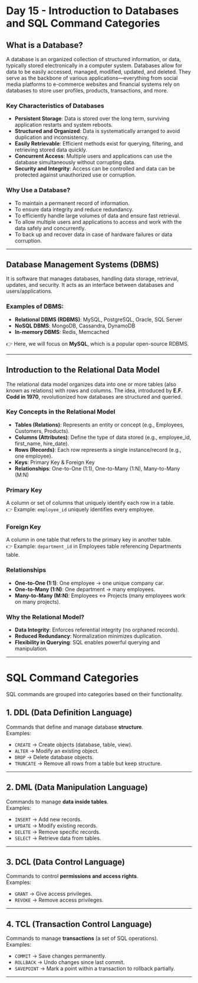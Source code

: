 # Day 15 - Introduction to Databases and SQL Command Categories

## What is a Database?
A database is an organized collection of structured information, or data, typically stored electronically in a computer system. Databases allow for data to be easily accessed, managed, modified, updated, and deleted. They serve as the backbone of various applications—everything from social media platforms to e-commerce websites and financial systems rely on databases to store user profiles, products, transactions, and more.

### Key Characteristics of Databases
- **Persistent Storage**: Data is stored over the long term, surviving application restarts and system reboots.
- **Structured and Organized**: Data is systematically arranged to avoid duplication and inconsistency.
- **Easily Retrievable**: Efficient methods exist for querying, filtering, and retrieving stored data quickly.
- **Concurrent Access**: Multiple users and applications can use the database simultaneously without corrupting data.
- **Security and Integrity**: Access can be controlled and data can be protected against unauthorized use or corruption.

### Why Use a Database?
- To maintain a permanent record of information.
- To ensure data integrity and reduce redundancy.
- To efficiently handle large volumes of data and ensure fast retrieval.
- To allow multiple users and applications to access and work with the data safely and concurrently.
- To back up and recover data in case of hardware failures or data corruption.

---

## Database Management Systems (DBMS)
It is software that manages databases, handling data storage, retrieval, updates, and security. It acts as an interface between databases and users/applications.

### Examples of DBMS:
- **Relational DBMS (RDBMS)**: MySQL, PostgreSQL, Oracle, SQL Server  
- **NoSQL DBMS**: MongoDB, Cassandra, DynamoDB  
- **In-memory DBMS**: Redis, Memcached  

👉 Here, we will focus on **MySQL**, which is a popular open-source RDBMS.

---

## Introduction to the Relational Data Model
The relational data model organizes data into one or more tables (also known as relations) with rows and columns. The idea, introduced by **E.F. Codd in 1970**, revolutionized how databases are structured and queried.

### Key Concepts in the Relational Model
- **Tables (Relations)**: Represents an entity or concept (e.g., Employees, Customers, Products).  
- **Columns (Attributes)**: Define the type of data stored (e.g., employee_id, first_name, hire_date).  
- **Rows (Records)**: Each row represents a single instance/record (e.g., one employee).  
- **Keys**: Primary Key & Foreign Key  
- **Relationships**: One-to-One (1:1), One-to-Many (1:N), Many-to-Many (M:N)  

### Primary Key
A column or set of columns that uniquely identify each row in a table.  
👉 Example: `employee_id` uniquely identifies every employee.

### Foreign Key
A column in one table that refers to the primary key in another table.  
👉 Example: `department_id` in Employees table referencing Departments table.

### Relationships
- **One-to-One (1:1)**: One employee → one unique company car.  
- **One-to-Many (1:N)**: One department → many employees.  
- **Many-to-Many (M:N)**: Employees ↔ Projects (many employees work on many projects).  

### Why the Relational Model?
- **Data Integrity**: Enforces referential integrity (no orphaned records).  
- **Reduced Redundancy**: Normalization minimizes duplication.  
- **Flexibility in Querying**: SQL enables powerful querying and manipulation.  

---

# SQL Command Categories

SQL commands are grouped into categories based on their functionality.

## 1. DDL (Data Definition Language)
Commands that define and manage database **structure**.  
Examples:  
- `CREATE` → Create objects (database, table, view).  
- `ALTER` → Modify an existing object.  
- `DROP` → Delete database objects.  
- `TRUNCATE` → Remove all rows from a table but keep structure.  

---

## 2. DML (Data Manipulation Language)
Commands to manage **data inside tables**.  
Examples:  
- `INSERT` → Add new records.  
- `UPDATE` → Modify existing records.  
- `DELETE` → Remove specific records.  
- `SELECT` → Retrieve data from tables.  

---

## 3. DCL (Data Control Language)
Commands to control **permissions and access rights**.  
Examples:  
- `GRANT` → Give access privileges.  
- `REVOKE` → Remove access privileges.  

---

## 4. TCL (Transaction Control Language)
Commands to manage **transactions** (a set of SQL operations).  
Examples:  
- `COMMIT` → Save changes permanently.  
- `ROLLBACK` → Undo changes since last commit.  
- `SAVEPOINT` → Mark a point within a transaction to rollback partially.  

---

